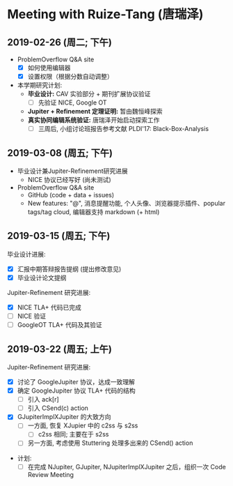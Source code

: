 ﻿# Meeting with Ruize-Tang (唐瑞泽)

## 2019-02-26 (周二; 下午)
- ProblemOverflow Q&A site
	- [x] 如何使用编辑器
	- [x] 设置权限（根据分数自动调整）
- 本学期研究计划:
	- **毕业设计:** CAV 实验部分 + 期刊扩展协议验证
		- [ ] 先验证 NICE, Google OT
	- **Jupiter + Refinement 定理证明:** 暂由魏恒峰探索
	- **真实协同编辑系统验证:** 唐瑞泽开始启动探索工作
		- [ ] 三周后, 小组讨论班报告参考文献 PLDI'17: Black-Box-Analysis
	
## 2019-03-08 (周五; 下午)
- 毕业设计兼Jupiter-Refinement研究进展
	- NICE 协议已经写好 (尚未测试)
- ProblemOverflow Q&A site
	- GitHub (code + data + issues)
	- New features: "@", 消息提醒功能, 个人头像、浏览器提示插件、popular tags/tag cloud, 编辑器支持 markdown (+ html)

## 2019-03-15 (周五; 下午)
毕业设计进展:
- [x] 汇报中期答辩报告提纲 (提出修改意见)
- [x] 毕业设计论文提纲

Jupiter-Refinement 研究进展: 
- [x] NICE TLA+ 代码已完成
- [ ] NICE 验证
- [ ] GoogleOT TLA+ 代码及其验证

## 2019-03-22 (周五; 上午)
Jupiter-Refinement 研究进展:
- [x] 讨论了 GoogleJupiter 协议，达成一致理解
- [x] 确定 GoogleJupiter 协议 TLA+ 代码的结构
	- [ ] 引入 ack[r]
	- [ ] 引入 CSend(c) action
- [x] GJupiterImplXJupiter 的大致方向
	- [ ] 一方面, 恢复 XJupier 中的 c2ss 与 s2ss
		- [ ] c2ss 相同; 主要在于 s2ss
	- [ ] 另一方面, 考虑使用 Stuttering 处理多出来的 CSend() action
- 计划:
	- [ ] 在完成 NJupiter, GJupiter, NJupiterImplXJupiter 之后，组织一次 Code Review Meeting
